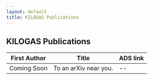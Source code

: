 ```yaml
---
layout: default
title: KILOGAS Publications
---
```


## KILOGAS Publications
| First Author      		| Title                  	   | ADS link 						|
| ----------- 				| ----------- 				   | ----------- 				   |
| Coming Soon 	| To an arXiv near you.       | -- |
